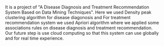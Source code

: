 It is a project of "A Disease Diagnosis and Treatment Recommendation System Based on Data Mining Techniques". Here we used Density peak clustering algorithm for disease diagonosis and For treatment recommendation system we used Apriori algorithm where we applied some associations rules on disease diagnosis and treatment recommendation. Our future step is use  cloud computing so that this system can use globally and for real time experience.
